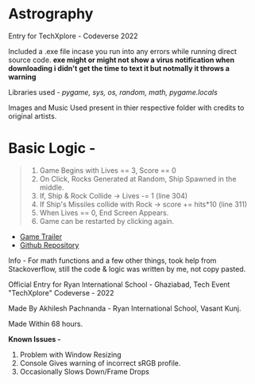 # Astrography
Entry for TechXplore - Codeverse 2022


Included a .exe file incase you run into any errors while running direct source code.
**exe might or might not show a virus notification when downloading i didn't get the time to text it but notmally it throws a warning**

Libraries used - *pygame, sys, os, random, math, pygame.locals*

Images and Music Used present in thier respective folder with credits to original artists.

# Basic Logic -

> 1. Game Begins with Lives == 3, Score == 0
> 2. On Click, Rocks Generated at Random, Ship Spawned in the middle.
> 3. If, Ship & Rock Collide -> Lives -= 1 (line 304)
> 4. If Ship's Missiles collide with Rock -> score += hits*10 (line 311)
> 5. When Lives == 0, End Screen Appears.
> 6. Game can be restarted by clicking again.

- [Game Trailer](https://youtu.be/gm1dvu6F6F8)
- [Github Repository](https://github.com/AkhileshPachnanda/Astrography)


Info - For math functions and a few other things, took help from Stackoverflow, still the code & logic was written by me, not copy pasted.

Official Entry for Ryan International School - Ghaziabad, Tech Event "TechXplore" Codeverse - 2022

Made By Akhilesh Pachnanda - Ryan International School, Vasant Kunj.

Made Within 68 hours.

**Known Issues -**
1. Problem with Window Resizing
2. Console Gives warning of incorrect sRGB profile.
3. Occasionally Slows Down/Frame Drops
